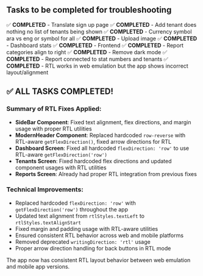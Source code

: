 ## Tasks to be completed for troubleshooting

✅ **COMPLETED** - Translate sign up page
✅ **COMPLETED** - Add tenant does nothing no list of tenants being shown
✅ **COMPLETED** - Currency symbol ara vs eng or symbol for all
✅ **COMPLETED** - Upload image
✅ **COMPLETED** - Dashboard stats
✅ **COMPLETED** - Frontend
✅ **COMPLETED** - Report categories align to right
✅ **COMPLETED** - Remove dark mode
✅ **COMPLETED** - Report connected to stat numbers and tenants 
✅ **COMPLETED** - RTL works in web emulation but the app shows incorrect layout/alignment

## ✅ ALL TASKS COMPLETED!

### Summary of RTL Fixes Applied:
- **SideBar Component**: Fixed text alignment, flex directions, and margin usage with proper RTL utilities
- **ModernHeader Component**: Replaced hardcoded `row-reverse` with RTL-aware `getFlexDirection()`, fixed arrow directions for RTL
- **Dashboard Screen**: Fixed all hardcoded `flexDirection: 'row'` to use RTL-aware `getFlexDirection('row')`
- **Tenants Screen**: Fixed hardcoded flex directions and updated component usages with RTL utilities
- **Reports Screen**: Already had proper RTL integration from previous fixes

### Technical Improvements:
- Replaced hardcoded `flexDirection: 'row'` with `getFlexDirection('row')` throughout the app
- Updated text alignment from `rtlStyles.textLeft` to `rtlStyles.textAlignStart` 
- Fixed margin and padding usage with RTL-aware utilities
- Ensured consistent RTL behavior across web and mobile platforms
- Removed deprecated `writingDirection: 'rtl'` usage
- Proper arrow direction handling for back buttons in RTL mode

The app now has consistent RTL layout behavior between web emulation and mobile app versions.